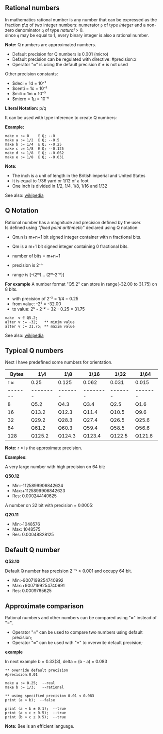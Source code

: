 ## Rational numbers

In mathematics rational number is any number that can be expressed as the fraction p\\q of two integer numbers: numerator `p` of type _integer_ and a non-zero denominator `q` of type _natural_ > 0.  
since `q` may be equal to 1, every binary integer is also a rational number.

**Note:** Q numbers are approximated numbers.

* Default precision for Q numbers is 0.001 (micro)
* Default precision can be regulated with directive: #precision:x 
* Operator "≈" is using the default precision if ± is not used

Other precision constants:

* $deci  = 1d = 10⁻¹
* $centi = 1c = 10⁻²
* $mili  = 1m = 10⁻³
* $micro = 1μ = 10⁻⁶

**Literal Notation:** p/q 

It can be used with type inference to create Q numbers:

**Example:**
```
make x := 0    ∈ Q; --0     
make a := 1/2  ∈ Q; --0.5   
make b := 1/4  ∈ Q; --0.25  
make c := 1/8  ∈ Q; --0.125 
make d := 1/8  ∈ Q; --0.062
make e := 1/8  ∈ Q; --0.031
```

**Note:** 

* The inch is a unit of length in the British imperial and United States 
* It is equal to ​1/36 yard or ​1/12 of a foot
* One inch is divided in 1/2, 1/4, 1/8, 1/16 and 1/32

See also: [wikipedia](https://en.wikipedia.org/wiki/Rational_data_type)

## Q Notation

Rational number has a magnitude and precision defined by the user.  
Is defined using _"fixed point arithmetic"_ declared using Q notation:  

* Qm.n is m+n+1 bit signed integer container with n fractional bits.
* Qm is a m+1 bit signed integer containing 0 fractional bits.

* number of bits = m+n+1
* precision is 2⁻ⁿ
* range is [-(2ᵐ)... (2ᵐ-2⁻ⁿ)]


**For example**
A number format "Q5.2" can store in range(-32.00 to 31.75) on 8 bits.  

* with precision of 2⁻² = 1/4 = 0.25
* from value: -2⁵ = -32.00
* to value:    2⁵ - 2⁻² = 32 - 0.25 = 31.75

```
make  v ∈ Q5.2;
alter v := -32;   ** minim value
alter v := 31.75; ** maxim value
```

See also: [wikipedia](https://en.wikipedia.org/wiki/Q_(number_format))

## Typical Q numbers

Next I have predefined some numbers for orientation.

|Bytes  |  1\\4  | 1\\8  | 1\\16  | 1\\32 | 1\\64 
|-------|--------|-------|--------|-------|-------
| r ≈   | 0.25   | 0.125 | 0.062  | 0.031 | 0.015 
|-------|--------|-------|--------|-------|-------
|  8    | Q5.2   | Q4.3  | Q3.4   | Q2.5  | Q1.6   
|  16   | Q13.2  | Q12.3 | Q11.4  | Q10.5 | Q9.6  
|  32   | Q29.2  | Q28.3 | Q27.4  | Q26.5 | Q25.6 
|  64   | Q61.2  | Q60.3 | Q59.4  | Q58.5 | Q56.6 
|  128  | Q125.2 | Q124.3|Q123.4  | Q122.5| Q121.6

**Note:** r ≈ is the approximate precision.

**Examples:**

A very large number with high precision on 64 bit:

**Q50.12** 
* Min:-1125899906842624
* Max:+1125899906842623
* Res: 0.000244140625

A number on 32 bit with precision = 0.0005:

**Q20.11** 
* Min:-1048576
* Max: 1048575
* Res: 0.00048828125

## Default Q number

**Q53.10** 

Default Q number has precision 2⁻¹⁰ ≈ 0.001 and occupy 64 bit.

* Min:-9007199254740992
* Max:+9007199254740991
* Res: 0.0009765625

## Approximate comparison

Rational numbers and other numbers can be compared using "≈" instead of "=". 

* Operator "≈" can be used to compare two numbers using default precision;
* Operator "≈" can be used with "±" to overwrite default precision;

**example**

In next example b = 0.33(3), delta = (b - a) = 0.083 

```
** override default precision
#precision:0.01

make a := 0.25;  --real
make b := 1/3;   --rational

** using specified precision 0.01 < 0.083
print (a ≈ b);  --false

print (a ≈ b ± 0.1);  --true
print (a ≈ c ± 0.5);  --true
print (b ≈ c ± 0.5);  --true
```

**Note:** Bee is an efficient language.

